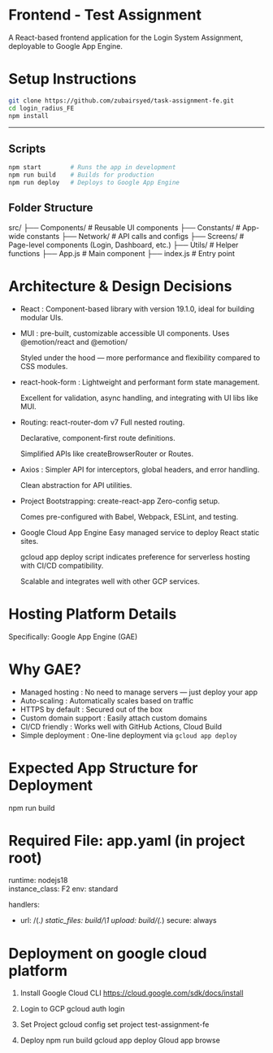 # Frontend - Test Assignment

A React-based frontend application for the Login System Assignment, deployable to Google App Engine.

# Setup Instructions

```bash
git clone https://github.com/zubairsyed/task-assignment-fe.git
cd login_radius_FE
npm install
```

---

## Scripts

```bash
npm start        # Runs the app in development
npm run build    # Builds for production
npm run deploy   # Deploys to Google App Engine
```

## Folder Structure

src/
├── Components/ # Reusable UI components
├── Constants/ # App-wide constants
├── Network/ # API calls and configs
├── Screens/ # Page-level components (Login, Dashboard, etc.)
├── Utils/ # Helper functions
├── App.js # Main component
├── index.js # Entry point

# Architecture & Design Decisions

- React :
  Component-based library with version 19.1.0, ideal for building modular UIs.

- MUI :
  pre-built, customizable accessible UI components. Uses @emotion/react and @emotion/

  Styled under the hood — more performance and flexibility compared to CSS modules.

- react-hook-form :
  Lightweight and performant form state management.

  Excellent for validation, async handling, and integrating with UI libs like MUI.

- Routing: react-router-dom v7
  Full nested routing.

  Declarative, component-first route definitions.

  Simplified APIs like createBrowserRouter or Routes.

- Axios :
  Simpler API for interceptors, global
  headers, and error handling.

  Clean abstraction for API utilities.

- Project Bootstrapping: create-react-app
  Zero-config setup.

  Comes pre-configured with Babel, Webpack, ESLint, and testing.

- Google Cloud App Engine
  Easy managed service to deploy React static sites.

  gcloud app deploy script indicates preference for serverless hosting with CI/CD compatibility.

  Scalable and integrates well with other GCP services.

# Hosting Platform Details

Specifically: Google App Engine (GAE)

# Why GAE?

- Managed hosting : No need to manage servers — just deploy your app
- Auto-scaling : Automatically scales based on traffic
- HTTPS by default : Secured out of the box
- Custom domain support : Easily attach custom domains
- CI/CD friendly : Works well with GitHub Actions, Cloud Build
- Simple deployment : One-line deployment via `gcloud app deploy`

# Expected App Structure for Deployment

npm run build

# Required File: app.yaml (in project root)

runtime: nodejs18  
instance_class: F2
env: standard

handlers:

- url: /(._)
  static_files: build/\1
  upload: build/(._)
  secure: always

# Deployment on google cloud platform

1.  Install Google Cloud CLI
    https://cloud.google.com/sdk/docs/install

2.  Login to GCP
    gcloud auth login

3.  Set Project
    gcloud config set project test-assignment-fe

4.  Deploy
    npm run build
    gcloud app deploy
    Gloud app browse
